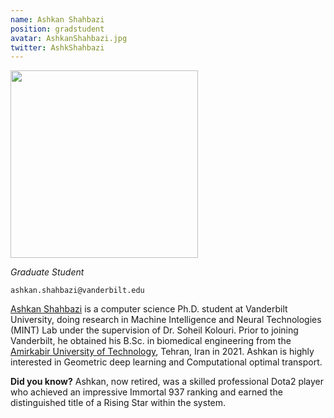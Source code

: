 ```yaml
---
name: Ashkan Shahbazi
position: gradstudent
avatar: AshkanShahbazi.jpg
twitter: AshkShahbazi
---
```


<img width="300" src="{{site.baseurl}}/images/people/{{page.avatar}}" data-action="zoom">

_Graduate Student_<br>

<i class="fa fa-envelope-o"></i> `ashkan.shahbazi@vanderbilt.edu`

[Ashkan Shahbazi](https://ashkan13776.github.io/) is a computer science Ph.D. student at Vanderbilt University, doing research in Machine Intelligence and Neural Technologies (MINT) Lab under the supervision of Dr. Soheil Kolouri. Prior to joining Vanderbilt, he obtained his B.Sc. in biomedical engineering from the [Amirkabir University of Technology](https://aut.ac.ir/en), Tehran, Iran in 2021. Ashkan is highly interested in Geometric deep learning and Computational optimal transport.

**Did you know?** Ashkan, now retired, was a skilled professional Dota2 player who achieved an impressive Immortal 937 ranking and earned the distinguished title of a Rising Star within the system.
